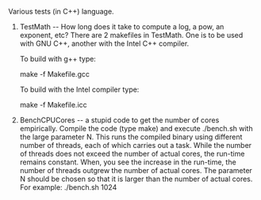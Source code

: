 Various tests (in C++) language.

1. TestMath -- How long does it take to compute a log, a pow, an exponent, etc?
   There are 2 makefiles in TestMath. One is to be used with GNU C++, another with the Intel C++ compiler.

    To build with g++ type:

    make -f Makefile.gcc

    To build with the Intel compiler type:

    make -f Makefile.icc
              
2.  BenchCPUCores -- a stupid code to get the number of cores empirically.  Compile the code (type make) and execute ./bench.sh with the large parameter N. This runs the compiled binary using different number of threads, each of which carries out a task. While the number of threads does not exceed the number of actual cores, the run-time remains constant. When, you see the increase in the run-time, the number of threads outgrew the number of actual cores. The parameter N should be chosen so that it is larger than the number of actual cores. For example:
./bench.sh 1024 
